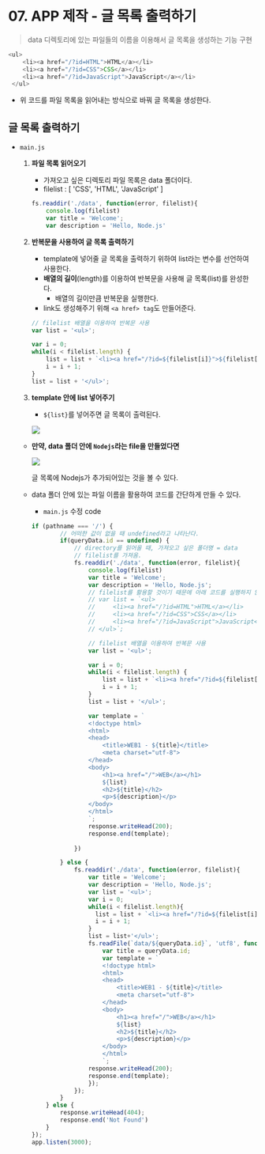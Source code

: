 # 07. APP 제작 - 글 목록 출력하기

> data 디렉토리에 있는 파일들의 이름을 이용해서 글 목록을 생성하는 기능 구현

```javascript
<ul>
    <li><a href="/?id=HTML">HTML</a></li>
    <li><a href="/?id=CSS">CSS</a></li>
    <li><a href="/?id=JavaScript">JavaScript</a></li>
 </ul>
```

* 위 코드를 파일 목록을 읽어내는 방식으로 바꿔 글 목록을 생성한다.



## 글 목록 출력하기

* `main.js`

  1. **파일 목록 읽어오기**

     * 가져오고 싶은 디렉토리 파일 목록은 data 폴더이다.
     * filelist  : [ 'CSS', 'HTML', 'JavaScript' ]

     ```javascript
     fs.readdir('./data', function(error, filelist){
         console.log(filelist)
         var title = 'Welcome';
         var description = 'Hello, Node.js'
     ```

  2. **반복문을 사용하여 글 목록 출력하기**

     * template에 넣어줄 글 목록을 출력하기 위하여 list라는 변수를 선언하여 사용한다.
     * **배열의 길이**(length)를 이용하여 반복문을 사용해 글 목록(list)를 완성한다.
       * 배열의 길이만큼 반복문을 실행한다.
     * link도 생성해주기 위해 `<a href> tag`도 만들어준다.

     ```javascript
     // filelist 배열을 이용하여 반복문 사용
     var list = '<ul>';
     
     var i = 0;
     while(i < filelist.length) {
         list = list + `<li><a href="/?id=${filelist[i]}">${filelist[i]}</a></li>`;
         i = i + 1;
     }
     list = list + '</ul>';
     ```



  3. **template 안에 list 넣어주기**

     * `${list}`를 넣어주면 글 목록이 출력된다.

     ![](C:\Users\kig95\Desktop\SSAFY\TIL\image\homepage.png)

  * **만약, data 폴더 안에 `Nodejs`라는 file을 만들었다면**

    ![](C:\Users\kig95\Desktop\SSAFY\TIL\image\Nodejs추가.png)

    글 목록에 Nodejs가 추가되어있는 것을 볼 수 있다.



  * data 폴더 안에 있는 파일 이름을 활용하여 코드를 간단하게 만들 수 있다.

    * `main.js` 수정 code

    ```javascript
    if (pathname === '/') {
            // 어떠한 값이 없을 때 undefined라고 나타난다.
            if(queryData.id == undefined) {
                // directory를 읽어올 때, 가져오고 싶은 폴더명 = data 
                // filelist를 가져옴.
                fs.readdir('./data', function(error, filelist){
                    console.log(filelist)
                    var title = 'Welcome';
                    var description = 'Hello, Node.js';
                    // filelist를 활용할 것이기 때문에 아래 코드를 실행하지 않을 것임(참고용)
                    // var list = `<ul>
                    //     <li><a href="/?id=HTML">HTML</a></li>
                    //     <li><a href="/?id=CSS">CSS</a></li>
                    //     <li><a href="/?id=JavaScript">JavaScript</a></li>
                    // </ul>`;
    
                    // filelist 배열을 이용하여 반복문 사용
                    var list = '<ul>';
    
                    var i = 0;
                    while(i < filelist.length) {
                        list = list + `<li><a href="/?id=${filelist[i]}">${filelist[i]}</a></li>`;
                        i = i + 1;
                    }
                    list = list + '</ul>';
    
                    var template = `
                    <!doctype html>
                    <html>
                    <head>
                        <title>WEB1 - ${title}</title>
                        <meta charset="utf-8">
                    </head>
                    <body>
                        <h1><a href="/">WEB</a></h1>
                        ${list}
                        <h2>${title}</h2>
                        <p>${description}</p>
                    </body>
                    </html>
                    `;
                    response.writeHead(200);
                    response.end(template);
                
                })
    
            } else {
                fs.readdir('./data', function(error, filelist){
                    var title = 'Welcome';
                    var description = 'Hello, Node.js';
                    var list = '<ul>';
                    var i = 0;
                    while(i < filelist.length){
                      list = list + `<li><a href="/?id=${filelist[i]}">${filelist[i]}</a></li>`;
                      i = i + 1;
                    }
                    list = list+'</ul>';
                    fs.readFile(`data/${queryData.id}`, 'utf8', function(err, description){
                        var title = queryData.id;
                        var template = `
                        <!doctype html>
                        <html>
                        <head>
                            <title>WEB1 - ${title}</title>
                            <meta charset="utf-8">
                        </head>
                        <body>
                            <h1><a href="/">WEB</a></h1>
                            ${list}
                            <h2>${title}</h2>
                            <p>${description}</p>
                        </body>
                        </html>
                        `;
                    response.writeHead(200);
                    response.end(template);
                    });
                });
            }
        } else {
            response.writeHead(404);
            response.end('Not Found')
        }
    });
    app.listen(3000);
    ```
